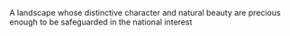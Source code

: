 A landscape whose distinctive character and natural beauty are precious enough to be safeguarded in the national interest